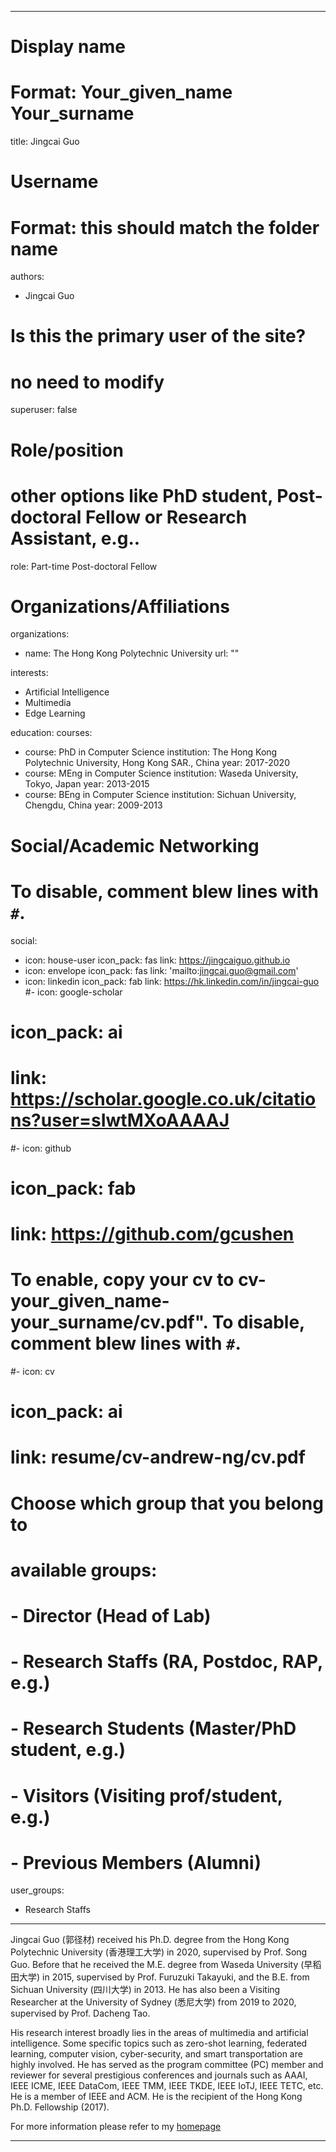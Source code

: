 
---
# Display name
# Format: Your_given_name Your_surname 
title: Jingcai Guo

# Username
# Format: this should match the folder name
authors:
- Jingcai Guo

# Is this the primary user of the site?
# no need to modify 
superuser: false

# Role/position
# other options like PhD student, Post-doctoral Fellow or Research Assistant, e.g..
role: Part-time Post-doctoral Fellow

# Organizations/Affiliations
organizations:
- name: The Hong Kong Polytechnic University
  url: ""

interests:
- Artificial Intelligence
- Multimedia
- Edge Learning

education:
  courses:
  - course: PhD in Computer Science
    institution: The Hong Kong Polytechnic University, Hong Kong SAR., China
    year: 2017-2020
  - course: MEng in Computer Science
    institution: Waseda University, Tokyo, Japan
    year: 2013-2015
  - course: BEng in Computer Science
    institution: Sichuan University, Chengdu, China
    year: 2009-2013

# Social/Academic Networking
# To disable, comment blew lines with `#`.
social:
- icon: house-user
  icon_pack: fas
  link: https://jingcaiguo.github.io
- icon: envelope
  icon_pack: fas
  link: 'mailto:jingcai.guo@gmail.com'
- icon: linkedin
  icon_pack: fab
  link: https://hk.linkedin.com/in/jingcai-guo
#- icon: google-scholar
#  icon_pack: ai
#  link: https://scholar.google.co.uk/citations?user=sIwtMXoAAAAJ
#- icon: github
#  icon_pack: fab
#  link: https://github.com/gcushen

# To enable, copy your cv to cv-your_given_name-your_surname/cv.pdf". To disable, comment blew lines with `#`.
#- icon: cv
#  icon_pack: ai
#  link: resume/cv-andrew-ng/cv.pdf

# Choose which group that you belong to
#  available groups:
#  - Director (Head of Lab)
#  - Research Staffs (RA, Postdoc, RAP, e.g.)
#  - Research Students (Master/PhD student, e.g.)
#  - Visitors (Visiting prof/student, e.g.)
#  - Previous Members (Alumni)
user_groups:
- Research Staffs
---

Jingcai Guo (郭径材) received his Ph.D. degree from the Hong Kong Polytechnic University (香港理工大学) in 2020, supervised by Prof. Song Guo. Before that he received the M.E. degree from Waseda University (早稻田大学) in 2015, supervised by Prof. Furuzuki Takayuki, and the B.E. from Sichuan University (四川大学) in 2013. He has also been a Visiting Researcher at the University of Sydney (悉尼大学) from 2019 to 2020, supervised by Prof. Dacheng Tao.

His research interest broadly lies in the areas of multimedia and artificial intelligence. Some specific topics such as zero-shot learning, federated learning, computer vision, cyber-security, and smart transportation are highly involved. He has served as the program committee (PC) member and reviewer for several prestigious conferences and journals such as AAAI, IEEE ICME, IEEE DataCom, IEEE TMM, IEEE TKDE, IEEE IoTJ, IEEE TETC, etc. He is a member of IEEE and ACM. He is the recipient of the Hong Kong Ph.D. Fellowship (2017).

For more information please refer to my [homepage](https://jingcaiguo.github.io/)

---
